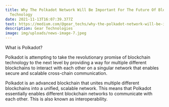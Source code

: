 ```yaml
---
title: Why The Polkadot Network Will Be Important For The Future Of Blockchain
  Technology
date: 2021-11-13T16:07:39.377Z
text: https://medium.com/@gear_techs/why-the-polkadot-network-will-be-important-for-the-future-of-blockchain-technology-eb61f732fe9c
description: Gear Technologies
image: img/uploads/news-image-7.jpeg
---
```

What is Polkadot?

Polkadot is attempting to take the revolutionary promise of blockchain technology to the next level by providing a way for multiple different blockchains to interact with each other on a singular network that enables secure and scalable cross-chain communication.

Polkadot is an advanced blockchain that unites multiple different blockchains into a unified, scalable network. This means that Polkadot essentially enables different blockchain networks to communicate with each other. This is also known as interoperability.